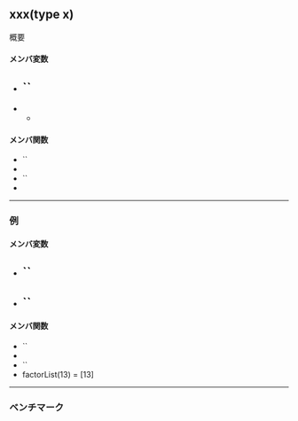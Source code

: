 
## xxx(type x)
 概要

#### メンバ変数
 - ``
   -
 -
   -

#### メンバ関数
 - ``
  -
 - ``
  -

---

### 例
#### メンバ変数
 - ``
   -
 - ``
   -

#### メンバ関数
 - ``
  -
 - ``
  - factorList(13) = [13]

---

### ベンチマーク
